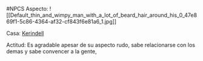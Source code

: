 #NPCS 
Aspecto:
	![[Default_thin_and_wimpy_man_with_a_lot_of_beard_hair_around_his_0_47e869f1-5c86-4364-af32-cf843f6e81a6_1.jpg]]

Casa: <u>Kerindell</u>

Actitud:
	Es agradable apesar de su aspecto rudo, sabe relacionarse con los demas y sabe convencer a la gente, 

